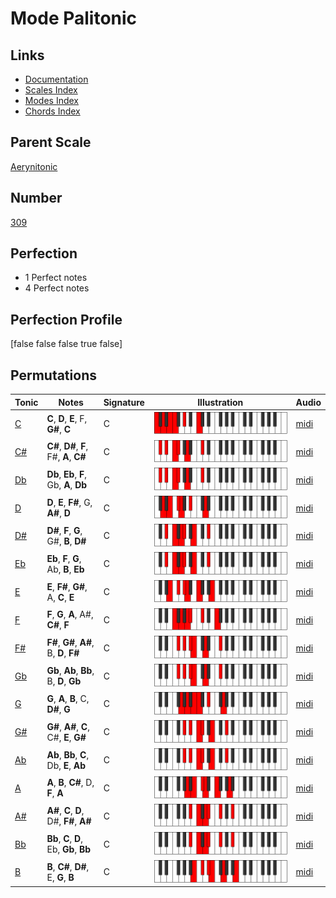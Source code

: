 # Mode Palitonic

## Links

- [Documentation](index.md)
- [Scales Index](Scales.md)
- [Modes Index](Modes.md)
- [Chords Index](Chords.md)

## Parent Scale

[Aerynitonic](ScaleAerynitonic.md)

## Number

[309](https://ianring.com/musictheory/scales/309)

## Perfection

- 1 Perfect notes
- 4 Perfect notes

## Perfection Profile

[false false false true false]

## Permutations

| Tonic | Notes | Signature | Illustration | Audio |
|-------|-------|-----------|--------------|-------|
| [C](ModeCNaturalPalitonic.md) | **C**, **D**, **E**, F, **G#**, **C** | C | ![CNaturalPalitonic](ModeCNaturalPalitonic.png) | [midi](https://github.com/edipermadi/music/blob/main/docs/ModeCNaturalPalitonic.mid?raw=true) |
| [C#](ModeCSharpPalitonic.md) | **C#**, **D#**, **F**, F#, **A**, **C#** | C | ![CSharpPalitonic](ModeCSharpPalitonic.png) | [midi](https://github.com/edipermadi/music/blob/main/docs/ModeCSharpPalitonic.mid?raw=true) |
| [Db](ModeDFlatPalitonic.md) | **Db**, **Eb**, **F**, Gb, **A**, **Db** | C | ![DFlatPalitonic](ModeDFlatPalitonic.png) | [midi](https://github.com/edipermadi/music/blob/main/docs/ModeDFlatPalitonic.mid?raw=true) |
| [D](ModeDNaturalPalitonic.md) | **D**, **E**, **F#**, G, **A#**, **D** | C | ![DNaturalPalitonic](ModeDNaturalPalitonic.png) | [midi](https://github.com/edipermadi/music/blob/main/docs/ModeDNaturalPalitonic.mid?raw=true) |
| [D#](ModeDSharpPalitonic.md) | **D#**, **F**, **G**, G#, **B**, **D#** | C | ![DSharpPalitonic](ModeDSharpPalitonic.png) | [midi](https://github.com/edipermadi/music/blob/main/docs/ModeDSharpPalitonic.mid?raw=true) |
| [Eb](ModeEFlatPalitonic.md) | **Eb**, **F**, **G**, Ab, **B**, **Eb** | C | ![EFlatPalitonic](ModeEFlatPalitonic.png) | [midi](https://github.com/edipermadi/music/blob/main/docs/ModeEFlatPalitonic.mid?raw=true) |
| [E](ModeENaturalPalitonic.md) | **E**, **F#**, **G#**, A, **C**, **E** | C | ![ENaturalPalitonic](ModeENaturalPalitonic.png) | [midi](https://github.com/edipermadi/music/blob/main/docs/ModeENaturalPalitonic.mid?raw=true) |
| [F](ModeFNaturalPalitonic.md) | **F**, **G**, **A**, A#, **C#**, **F** | C | ![FNaturalPalitonic](ModeFNaturalPalitonic.png) | [midi](https://github.com/edipermadi/music/blob/main/docs/ModeFNaturalPalitonic.mid?raw=true) |
| [F#](ModeFSharpPalitonic.md) | **F#**, **G#**, **A#**, B, **D**, **F#** | C | ![FSharpPalitonic](ModeFSharpPalitonic.png) | [midi](https://github.com/edipermadi/music/blob/main/docs/ModeFSharpPalitonic.mid?raw=true) |
| [Gb](ModeGFlatPalitonic.md) | **Gb**, **Ab**, **Bb**, B, **D**, **Gb** | C | ![GFlatPalitonic](ModeGFlatPalitonic.png) | [midi](https://github.com/edipermadi/music/blob/main/docs/ModeGFlatPalitonic.mid?raw=true) |
| [G](ModeGNaturalPalitonic.md) | **G**, **A**, **B**, C, **D#**, **G** | C | ![GNaturalPalitonic](ModeGNaturalPalitonic.png) | [midi](https://github.com/edipermadi/music/blob/main/docs/ModeGNaturalPalitonic.mid?raw=true) |
| [G#](ModeGSharpPalitonic.md) | **G#**, **A#**, **C**, C#, **E**, **G#** | C | ![GSharpPalitonic](ModeGSharpPalitonic.png) | [midi](https://github.com/edipermadi/music/blob/main/docs/ModeGSharpPalitonic.mid?raw=true) |
| [Ab](ModeAFlatPalitonic.md) | **Ab**, **Bb**, **C**, Db, **E**, **Ab** | C | ![AFlatPalitonic](ModeAFlatPalitonic.png) | [midi](https://github.com/edipermadi/music/blob/main/docs/ModeAFlatPalitonic.mid?raw=true) |
| [A](ModeANaturalPalitonic.md) | **A**, **B**, **C#**, D, **F**, **A** | C | ![ANaturalPalitonic](ModeANaturalPalitonic.png) | [midi](https://github.com/edipermadi/music/blob/main/docs/ModeANaturalPalitonic.mid?raw=true) |
| [A#](ModeASharpPalitonic.md) | **A#**, **C**, **D**, D#, **F#**, **A#** | C | ![ASharpPalitonic](ModeASharpPalitonic.png) | [midi](https://github.com/edipermadi/music/blob/main/docs/ModeASharpPalitonic.mid?raw=true) |
| [Bb](ModeBFlatPalitonic.md) | **Bb**, **C**, **D**, Eb, **Gb**, **Bb** | C | ![BFlatPalitonic](ModeBFlatPalitonic.png) | [midi](https://github.com/edipermadi/music/blob/main/docs/ModeBFlatPalitonic.mid?raw=true) |
| [B](ModeBNaturalPalitonic.md) | **B**, **C#**, **D#**, E, **G**, **B** | C | ![BNaturalPalitonic](ModeBNaturalPalitonic.png) | [midi](https://github.com/edipermadi/music/blob/main/docs/ModeBNaturalPalitonic.mid?raw=true) |
